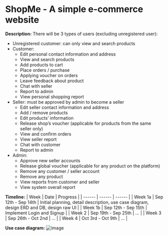 # ShopMe - A simple e-commerce website 
**Description:** There will be 3 types of users (excluding unregistered user):
- Unregistered customer: can only view and search products
- Customer:
    - Edit personal contact information and address
    - View and search products
    - Add products to cart
    - Place orders / purchase
    - Applying voucher on orders
    - Leave feedback about product
    - Chat with seller
    - Report to admin
    - View personal shopping report
- Seller: must be approved by admin to become a seller
    - Edit seller contact information and address
    - Add / remove products
    - Edit products’ information
    - Release shop’s voucher (applicable for products from the same seller only)
    - View and confirm orders
    - View seller report
    - Chat with customer
    - Report to admin
- Admin:
    - Approve new seller accounts
    - Release global voucher (applicable for any product on the platform)
    - Remove any customer / seller account
    - Remove any product
    - View reports from customer and seller
    - View system overall report

**Timeline:**
| Week | Date | Progress |
| ------ | ------ | ------ |
| Week 1a | Sep 12th - Sep 14th | Initial planning, detail description, use case diagram, design ERD and DB, design raw UI |
| Week 1b | Sep 12th - Sep 15th | Implement Login and Signup |
| Week 2 | Sep 19th - Sep 25th | ... |
| Week 3 | Sep 26th - Oct 2nd | ... |
| Week 4 | Oct 3rd - Oct 9th | ... |

**Use case diagram:** 
![image](https://user-images.githubusercontent.com/62002249/189603682-b37b0463-4ca4-4fc1-a0b1-23b376845418.png)

